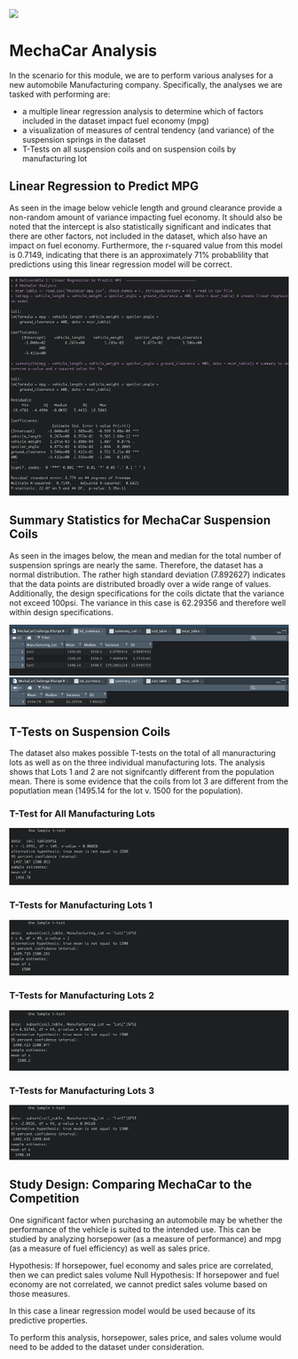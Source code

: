 
<img src="https://github.com/tn64/MechaCar_Statistical_Analysis/blob/main/Resources/pexels-jan-kop%C5%99iva-3399938.png">
<!-- Photo by Jan Kopřiva from Pexels -->

# MechaCar Analysis
In the scenario for this module, we are to perform various analyses for a new automobile Manufacturing company. Specifically, the analyses we are tasked with performing are:
- a multiple linear regression analysis to determine which of factors included in the dataset impact fuel economy (mpg) 
- a visualization of measures of central tendency (and variance) of the suspension springs in the dataset
- T-Tests on all suspension coils and on suspension coils by manufacturing lot

## Linear Regression to Predict MPG
As seen in the image below vehicle length and ground clearance provide a non-random amount of variance impacting fuel economy. It should also be noted that the intercept is also statistically significant and indicates that there are other factors, not included in the dataset, which also have an impact on fuel economy. Furthermore, the r-squared value from this model is 0.7149, indicating that there is an approximately 71% probablility that predictions using this linear regression model will be correct.

<img src="https://github.com/tn64/MechaCar_Statistical_Analysis/blob/main/Resources/Liner_Regression.png">

## Summary Statistics for MechaCar Suspension Coils
As seen in the images below, the mean and median for the total number of suspension springs are nearly the same. Therefore, the dataset has a normal distribution. The rather high standard deviation (7.892627) indicates that the data points are distributed broadly over a wide range of values. Additionally, the design specifications for the coils dictate that the variance not exceed 100psi. The variance in this case is 62.29356 and therefore well within design specifications.

<img src="https://github.com/tn64/MechaCar_Statistical_Analysis/blob/main/Resources/Springs_1.png">

<img src="https://github.com/tn64/MechaCar_Statistical_Analysis/blob/main/Resources/Springs_2.png">

## T-Tests on Suspension Coils
The dataset also makes possible T-tests on the total of all manuracturing lots as well as on the three individual manufacturing lots.
The analysis shows that Lots 1 and 2 are not signifcantly different from the population mean. There is some evidence that the coils from lot 3 are different from the poputlation mean (1495.14 for the lot v. 1500 for the population).
### T-Test for All Manufacturing Lots

<img src="https://github.com/tn64/MechaCar_Statistical_Analysis/blob/main/Resources/All_Lots.png">

### T-Tests for Manufacturing Lots 1

<img src="https://github.com/tn64/MechaCar_Statistical_Analysis/blob/main/Resources/Lot_1.png">

### T-Tests for Manufacturing Lots 2

<img src="https://github.com/tn64/MechaCar_Statistical_Analysis/blob/main/Resources/Lot_2.png">

### T-Tests for Manufacturing Lots 3

<img src="https://github.com/tn64/MechaCar_Statistical_Analysis/blob/main/Resources/Lot_3.png">

## Study Design: Comparing MechaCar to the Competition
One significant factor when purchasing an automobile may be whether the performance of the vehicle is suited to the intended use. This can be studied by analyzing horsepower (as a measure of performance) and mpg (as a measure of fuel efficiency) as well as sales price. 

Hypothesis: If horsepower, fuel economy and sales price are correlated, then we can predict sales volume
Null Hypothesis: If horsepower and fuel economy are not correlated, we cannot predict sales volume based on those measures.

In this case a linear regression model would be used because of its predictive properties.

To perform this analysis, horsepower, sales price, and sales volume would need to be added to the dataset under consideration.

